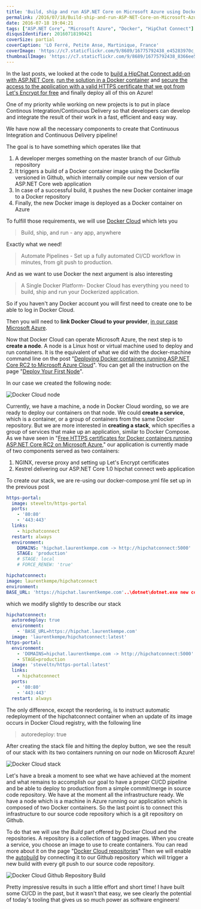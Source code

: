 ```yaml
---
title: 'Build, ship and run ASP.NET Core on Microsoft Azure using Docker Cloud'
permalink: /2016/07/18/Build-ship-and-run-ASP-NET-Core-on-Microsoft-Azure-using-Docker-Cloud/
date: 2016-07-18 19:04:21
tags: ["ASP.NET Core", "Microsoft Azure", "Docker", "HipChat Connect"]
disqusIdentifier: 20160718190421
coverSize: partial
coverCaption: 'LO Ferré, Petite Anse, Martinique, France'
coverImage: 'https://c7.staticflickr.com/9/8689/16775792438_e45283970c_h.jpg'
thumbnailImage: 'https://c7.staticflickr.com/9/8689/16775792438_8366ee5732_q.jpg'
---
```

In the last posts, we looked at the code to [build a HipChat Connect add-on with ASP.NET Core](http://laurentkempe.com/2016/05/16/ASP-NET-Core-RC2-Docker-and-HipChat-Connect-add-on/), [run the solution in a Docker container](http://laurentkempe.com/2016/06/08/Deploying-Docker-containers-running-ASPNET-Core-RC2-to-Microsoft-Azure-Cloud/) and [secure the access to the application with a valid HTTPS certificate that we got from Let's Encrypt for free](http://laurentkempe.com/2016/06/20/Free-HTTPS-certificates-for-Docker-containers-running-ASPNET-Core-RC2-on-Microsoft-Azure/) and finally deploy all of this on Azure!
<!-- more -->

One of my priority while working on new projects is to put in place Continous Integration/Continuous Delivery so that developers can develop and integrate the result of their work in a fast, efficient and easy way.

We have now all the necessary components to create that Continuous Integration and Continuous Delivery pipeline!

The goal is to have something which operates like that

1. A developer merges something on the master branch of our Github repository
2. It triggers a build of a Docker container image using the Dockerfile versioned in Github, which internally compile our new version of our ASP.NET Core web application
3. In case of a successful build, it pushes the new Docker container image to a Docker repository
4. Finally, the new Docker image is deployed as a Docker container on Azure

To fulfill those requirements, we will use [Docker Cloud](https://cloud.docker.com/) which lets you

> Build, ship, and run - any app, anywhere

Exactly what we need!

> Automate Pipelines - Set up a fully automated CI/CD workflow in minutes, from git push to production.

And as we want to use Docker the next argument is also interesting

> A Single Docker Platform- Docker Cloud has everything you need to build, ship and run your Dockerized application.

So if you haven't any Docker account you will first need to create one to be able to log in Docker Cloud.

Then you will need to **link Docker Cloud to your provider**, [in our case Microsoft Azure](https://docs.docker.com/docker-cloud/infrastructure/link-azure/).

Now that Docker Cloud can operate Microsoft Azure, the next step is to **create a node**. A node is a Linux host or virtual machine used to deploy and run containers. It is the equivalent of what we did with the docker-machine command line on the post "[Deploying Docker containers running ASP.NET Core RC2 to Microsoft Azure Cloud](http://laurentkempe.com/2016/06/08/Deploying-Docker-containers-running-ASPNET-Core-RC2-to-Microsoft-Azure-Cloud/)". You can get all the instruction on the page "[Deploy Your First Node](https://docs.docker.com/docker-cloud/getting-started/your_first_node/)".

In our case we created the following node:

![Docker Cloud node](https://c4.staticflickr.com/9/8141/27745012403_54637b1580_o.jpg)

Currently, we have a machine, a node in Docker Cloud wording, so we are ready to deploy our containers on that node. We could **create a service**, which is a container, or a group of containers from the same Docker repository. But we are more interested in **creating a stack**,  which specifies a group of services that make up an application, similar to Docker Compose. As we have seen in "[Free HTTPS certificates for Docker containers running ASP.NET Core RC2 on Microsoft Azure](http://laurentkempe.com/2016/06/20/Free-HTTPS-certificates-for-Docker-containers-running-ASPNET-Core-RC2-on-Microsoft-Azure/)," our application is currently made of two components served as two containers: 
1. NGINX, reverse proxy and setting up Let's Encrypt certificates
2. Kestrel delivering our ASP.NET Core 1.0 hipchat connect web application

To create our stack, we are re-using our docker-compose.yml file set up in the previous post

```yaml {data-file=docker-compose.yml data-gist=d529fcdf54724a900533f26fa4a768c3}
https-portal:
  image: steveltn/https-portal
  ports:
    - '80:80'
    - '443:443'
  links:
    - hipchatconnect
  restart: always
  environment:
    DOMAINS: 'hipchat.laurentkempe.com -> http://hipchatconnect:5000'
    STAGE: 'production'
    # STAGE: local
    # FORCE_RENEW: 'true'

hipchatconnect:
image: laurentkempe/hipchatconnect
environment:
BASE_URL: 'https://hipchat.laurentkempe.com'..\dotnet\dotnet.exe new console
```

which we modify slightly to describe our stack

```yaml {data-file=stackfile.yml data-gist=29165d3e6874cf4cc27d83ead5b8bd28}
hipchatconnect:
  autoredeploy: true
  environment:
    - 'BASE_URL=https://hipchat.laurentkempe.com'
  image: 'laurentkempe/hipchatconnect:latest'
https-portal:
  environment:
    - 'DOMAINS=hipchat.laurentkempe.com -> http://hipchatconnect:5000'
    - STAGE=production
  image: 'steveltn/https-portal:latest'
  links:
    - hipchatconnect
  ports:
    - '80:80'
    - '443:443'
  restart: always
```

The only difference, except the reordering, is to instruct automatic redeployment of the hipchatconnect container when an update of its image occurs in Docker Cloud registry, with the following line

> autoredeploy: true

After creating the stack file and hitting the deploy button, we see the result of our stack with its two containers running on our node on Microsoft Azure!

![Docker Cloud stack](https://c6.staticflickr.com/9/8737/27745039973_30f15757da_o.jpg)

Let's have a break a moment to see what we have achieved at the moment and what remains to accomplish our goal to have a proper CI/CD pipeline and be able to deploy to production from a simple commit/merge in source code repository.
We have at the moment all the infrastructure ready. We have a node which is a machine in Azure running our application which is composed of two Docker containers.
So the last point is to connect this infrastructure to our source code repository which is a git repository on Github.

To do that we will use the *Build* part offered by Docker Cloud and the repositories. A repository is a collection of tagged images. When you create a service, you choose an image to use to create containers. You can read more about it on the page "[Docker Cloud repositories](https://docs.docker.com/docker-cloud/builds/repos/)"
Then we will enable the [autobuild](https://docs.docker.com/docker-cloud/builds/automated-build/) by connecting it to our Github repository which will trigger a new build with every git push to our source code repository.

![Docker Cloud Github Repository Build](https://c6.staticflickr.com/9/8782/28360642885_2f32f1a280_o.jpg)

Pretty impressive results in such a little effort and short time! I have built some CI/CD in the past, but it wasn't that easy, we see clearly the potential of today's tooling that gives us so much power as software engineers!
